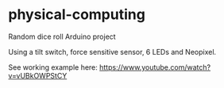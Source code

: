 # physical-computing

Random dice roll Arduino project

Using a tilt switch, force sensitive sensor, 6 LEDs and Neopixel.

See working example here: https://www.youtube.com/watch?v=vUBkOWPStCY
